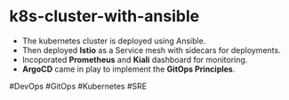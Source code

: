 # k8s-cluster-with-ansible


- The kubernetes cluster is deployed using Ansible.
- Then deployed **Istio** as a Service mesh with sidecars for deployments.
- Incoporated **Prometheus** and **Kiali** dashboard for monitoring.
- **ArgoCD** came in play to implement the **GitOps Principles**.

#DevOps
#GitOps
#Kubernetes
#SRE


